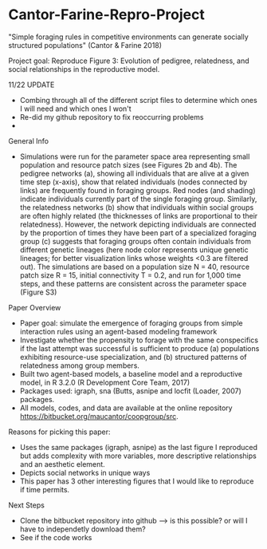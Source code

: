 # Cantor-Farine-Repro-Project

"Simple foraging rules in competitive environments can generate socially structured populations" (Cantor & Farine 2018)

Project goal: Reproduce Figure 3: Evolution of pedigree, relatedness, and social relationships in the reproductive model. 

11/22 UPDATE 
- Combing through all of the different script files to determine which ones I will need and which ones I won't
- Re-did my github repository to fix reoccurring problems 
- 









General Info
  - Simulations were run for the parameter space area representing small population and resource patch sizes (see Figures 2b and 4b). The pedigree networks (a), showing all individuals that are alive at a given time step (x-axis), show that related individuals (nodes connected by links) are frequently found in foraging groups. Red nodes (and shading) indicate individuals currently part of the single foraging group. Similarly, the relatedness networks (b) show that individuals within social groups are often highly related (the thicknesses of links are proportional to their relatedness). However, the network depicting individuals are connected by the proportion of times they have been part of a specialized foraging group (c) suggests that foraging groups often contain individuals from different genetic lineages (here node color represents unique genetic lineages; for better visualization links whose weights <0.3 are filtered out). The simulations are based on a population size N = 40, resource patch size R = 15, initial connectivity T = 0.2, and run for 1,000 time steps, and these patterns are consistent across the parameter space (Figure S3)
  
  Paper Overview
  - Paper goal: simulate the emergence of foraging groups from simple interaction rules using an agent-based modeling framework 
  - Investigate whether the propensity to forage with the same conspecifics if the last attempt was successful is sufficient to produce (a) populations exhibiting resource-use specialization, and (b) structured patterns of relatedness among group members. 
  - Built two agent-based models, a baseline model and a reproductive model, in R 3.2.0 (R Development Core Team, 2017) 
  - Packages used: igraph, sna (Butts, asnipe and locfit (Loader, 2007) packages. 
  - All models, codes, and data are available at the online repository https://bitbucket.org/maucantor/coopgroup/src.
  
  Reasons for picking this paper:
  - Uses the same packages (igraph, asnipe) as the last figure I reproduced but adds complexity with more variables, more descriptive relationships and an aesthetic element.
  - Depicts social networks in unique ways 
  - This paper has 3 other interesting figures that I would like to reproduce if time permits. 

Next Steps
- Clone the bitbucket repository into github --> is this possible? or will I have to independetly download them?
- See if the code works 

